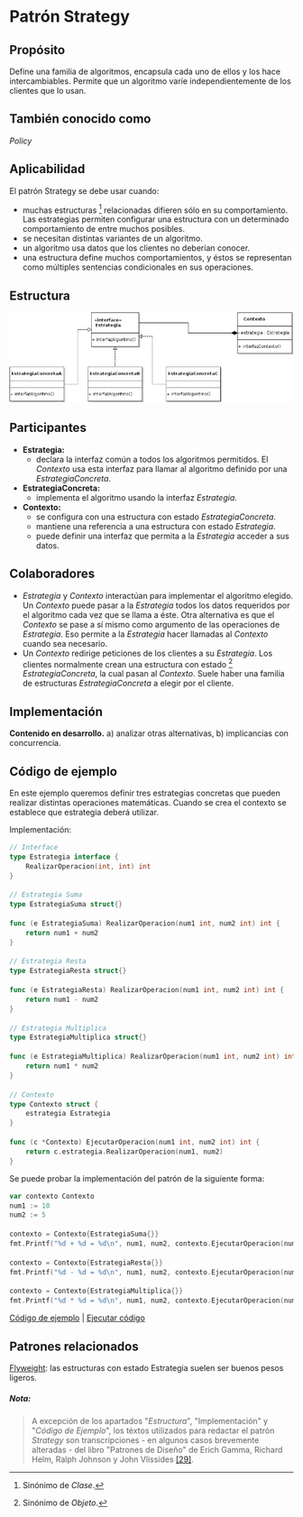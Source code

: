 # Patrón Strategy

## Propósito

Define una familia de algoritmos, encapsula cada uno de ellos y los hace intercambiables. Permite que un algoritmo varíe independientemente de los clientes que lo usan.

## También conocido como

_Policy_

## Aplicabilidad

El patrón Strategy se debe usar cuando:

* muchas estructuras [^1] relacionadas difieren sólo en su comportamiento. Las estrategias permiten configurar una estructura con un determinado comportamiento de entre muchos posibles.
* se necesitan distintas variantes de un algoritmo.
* un algoritmo usa datos que los clientes no deberían conocer.
* una estructura define muchos comportamientos, y éstos se representan como múltiples sentencias condicionales en sus operaciones.

## Estructura

![](/assets/uml/strategy.png)

## Participantes

* **Estrategia:**
  * declara la interfaz común a todos los algoritmos permitidos. El _Contexto_ usa esta interfaz para llamar al algoritmo definido por una _EstrategiaConcreta_.
* **EstrategiaConcreta:**
  * implementa el algoritmo usando la interfaz _Estrategia_.
* **Contexto:**
  * se configura con una estructura con estado _EstrategiaConcreta_.
  * mantiene una referencia a una estructura con estado _Estrategia_.
  * puede definir una interfaz que permita a la _Estrategia_ acceder a sus datos.

## Colaboradores

* _Estrategia_ y _Contexto_ interactúan para implementar el algoritmo elegido. Un _Contexto_ puede pasar a la _Estrategia_ todos los datos requeridos por el algoritmo cada vez que se llama a éste. Otra alternativa es que el _Contexto_ se pase a sí mismo como argumento de las operaciones de _Estrategia_. Eso permite a la _Estrategia_ hacer llamadas al _Contexto_ cuando sea necesario.
* Un _Contexto_ redirige peticiones de los clientes a su _Estrategia_. Los clientes normalmente crean una estructura con estado [^2] _EstrategiaConcreta_, la cual pasan al _Contexto_. Suele haber una familia de estructuras _EstrategiaConcreta_ a elegir  por el cliente.

## Implementación

**Contenido en desarrollo.** a) analizar otras alternativas, b) implicancias con concurrencia.

## Código de ejemplo

En este ejemplo queremos definir tres estrategias concretas que pueden realizar distintas operaciones matemáticas. Cuando se crea el contexto se establece que estrategia deberá utilizar.

Implementación:

```go
// Interface
type Estrategia interface {
    RealizarOperacion(int, int) int
}

// Estrategia Suma
type EstrategiaSuma struct{}

func (e EstrategiaSuma) RealizarOperacion(num1 int, num2 int) int {
    return num1 + num2
}

// Estrategia Resta
type EstrategiaResta struct{}

func (e EstrategiaResta) RealizarOperacion(num1 int, num2 int) int {
    return num1 - num2
}

// Estrategia Multiplica
type EstrategiaMultiplica struct{}

func (e EstrategiaMultiplica) RealizarOperacion(num1 int, num2 int) int {
    return num1 * num2
}

// Contexto
type Contexto struct {
    estrategia Estrategia
}

func (c *Contexto) EjecutarOperacion(num1 int, num2 int) int {
    return c.estrategia.RealizarOperacion(num1, num2)
}
```

Se puede probar la implementación del patrón de la siguiente forma:

```go
var contexto Contexto
num1 := 10
num2 := 5

contexto = Contexto{EstrategiaSuma{}}
fmt.Printf("%d + %d = %d\n", num1, num2, contexto.EjecutarOperacion(num1, num2))

contexto = Contexto{EstrategiaResta{}}
fmt.Printf("%d - %d = %d\n", num1, num2, contexto.EjecutarOperacion(num1, num2))

contexto = Contexto{EstrategiaMultiplica{}}
fmt.Printf("%d * %d = %d\n", num1, num2, contexto.EjecutarOperacion(num1, num2))
```

[Código de ejemplo](https://github.com/danielspk/designpatternsingo/tree/master/patrones/comportamiento/strategy) | [Ejecutar código](https://play.golang.org/p/OoMEcPgef7e)

## Patrones relacionados

[Flyweight](/patrones/estructurales/flyweight.md): las estructuras con estado Estrategia suelen ser buenos pesos ligeros.

##### Nota:
> A excepción de los apartados "_Estructura_", "Implementación" y "_Código de Ejemplo_", los téxtos utilizados para redactar el patrón _Strategy_ son transcripciones - en algunos casos brevemente alteradas - del libro "Patrones de Diseño" de Erich Gamma, Richard Helm, Ralph Johnson y John Vlissides [\[29\]](/recursos.md).

[^1]: Sinónimo de _Clase_.
[^2]: Sinónimo de _Objeto_.
